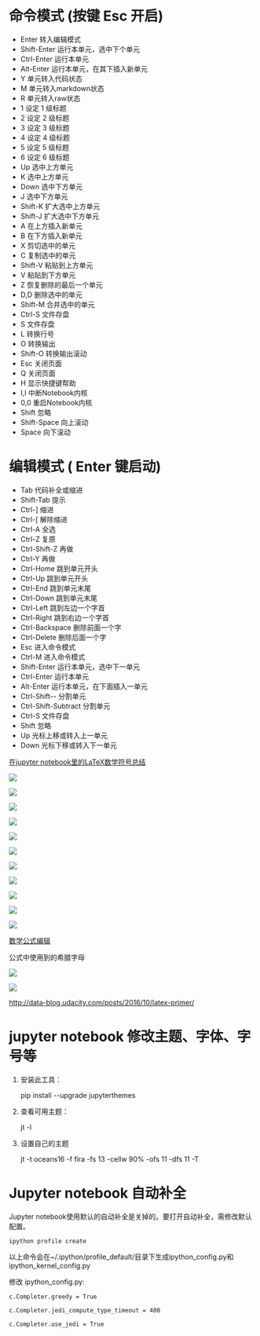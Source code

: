 <script type="text/javascript" src="http://cdn.mathjax.org/mathjax/latest/MathJax.js?config=default"></script>

# 命令模式	(按键 Esc 开启) #

- Enter	转入编辑模式
- Shift-Enter	运行本单元，选中下个单元
- Ctrl-Enter	运行本单元
- Alt-Enter	运行本单元，在其下插入新单元
- Y	单元转入代码状态
- M	单元转入markdown状态
- R	单元转入raw状态
- 1	设定 1 级标题
- 2	设定 2 级标题
- 3	设定 3 级标题
- 4	设定 4 级标题
- 5	设定 5 级标题
- 6	设定 6 级标题
- Up	选中上方单元
- K	选中上方单元
- Down	选中下方单元
- J	选中下方单元
- Shift-K	扩大选中上方单元
- Shift-J	扩大选中下方单元
- A	在上方插入新单元
- B	在下方插入新单元
- X	剪切选中的单元
- C	复制选中的单元
- Shift-V	粘贴到上方单元
- V	粘贴到下方单元
- Z	恢复删除的最后一个单元
- D,D	删除选中的单元
- Shift-M	合并选中的单元
- Ctrl-S	文件存盘
- S	文件存盘
- L	转换行号
- O	转换输出
- Shift-O	转换输出滚动
- Esc	关闭页面
- Q	关闭页面
- H	显示快捷键帮助
- I,I	中断Notebook内核
- 0,0	重启Notebook内核
- Shift	忽略
- Shift-Space	向上滚动
- Space	向下滚动


# 编辑模式	( Enter 键启动) #

- Tab	代码补全或缩进
- Shift-Tab	提示
- Ctrl-]	缩进
- Ctrl-[	解除缩进
- Ctrl-A	全选
- Ctrl-Z	复原
- Ctrl-Shift-Z	再做
- Ctrl-Y	再做
- Ctrl-Home	跳到单元开头
- Ctrl-Up	跳到单元开头
- Ctrl-End	跳到单元末尾
- Ctrl-Down	跳到单元末尾
- Ctrl-Left	跳到左边一个字首
- Ctrl-Right	跳到右边一个字首
- Ctrl-Backspace	删除前面一个字
- Ctrl-Delete	删除后面一个字
- Esc	进入命令模式
- Ctrl-M	进入命令模式
- Shift-Enter	运行本单元，选中下一单元
- Ctrl-Enter	运行本单元
- Alt-Enter	运行本单元，在下面插入一单元
- Ctrl-Shift--	分割单元
- Ctrl-Shift-Subtract	分割单元
- Ctrl-S	文件存盘
- Shift	忽略
- Up	光标上移或转入上一单元
- Down		光标下移或转入下一单元





[在jupyter notebook里的LaTeX数学符号总结](https://blog.csdn.net/qq_39232265/article/details/78868487)

![](https://i.imgur.com/kIVZTWR.png)

![](https://i.imgur.com/STyTfQ4.png)

![](https://i.imgur.com/uLRWayi.png)

![](https://i.imgur.com/GdTEdmB.png)

![](https://i.imgur.com/4w35X3h.png)

![](https://i.imgur.com/7pm3Zxo.png)

![](https://i.imgur.com/WIQste5.png)

![](https://i.imgur.com/T77Y3OA.png)

![](https://i.imgur.com/H6fAMez.png)

![](https://i.imgur.com/64WbIM9.png)

![](https://i.imgur.com/9mnwDgO.png)


[数学公式编辑](https://www.cnblogs.com/laoduan/p/7641698.html)

公式中使用到的希腊字母

![](https://images2017.cnblogs.com/blog/1191932/201710/1191932-20171009154928043-900058482.jpg)

![](https://images2017.cnblogs.com/blog/1191932/201710/1191932-20171009154903418-1419705620.jpg)


http://data-blog.udacity.com/posts/2016/10/latex-primer/



# jupyter notebook 修改主题、字体、字号等 #

1. 安装此工具：

    pip install --upgrade jupyterthemes

1. 查看可用主题：

    jt -l

1. 设置自己的主题
    
    jt -t oceans16 -f fira -fs 13 -cellw 90% -ofs 11 -dfs 11 -T    
    
    
# Jupyter notebook 自动补全 #

Jupyter notebook使用默认的自动补全是关掉的。要打开自动补全，需修改默认配置。

    ipython profile create
    
以上命令会在~/.ipython/profile_default/目录下生成ipython_config.py和ipython_kernel_config.py

修改 ipython_config.py:

    c.Completer.greedy = True
    
    c.Completer.jedi_compute_type_timeout = 400
    
    c.Completer.use_jedi = True
    
    